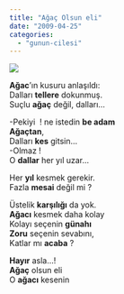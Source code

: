 ```yaml
---
title: "Ağaç Olsun eli"
date: "2009-04-25"
categories: 
  - "gunun-cilesi"
---
```


**![](/uploads/image/HPIM2851.JPG)**

**Ağac**’ın kusuru anlaşıldı:  
Dalları **tellere** dokunmuş.  
Suçlu **ağaç** değil, dalları…

\-Pekiyi  ! ne istedin **be adam  
Ağaçtan**,  
Dalları **kes** gitsin…  
\-Olmaz !  
O **dallar** her yıl uzar…

Her **yıl** kesmek gerekir.  
Fazla **mesai** değil mi ?

  
Üstelik **karşılığı** da yok.  
**Ağacı** kesmek daha kolay  
Kolayı seçenin **günahı  
Zoru** seçenin sevabını,  
Katlar mı **acaba** ?

**Hayır** asla…!  
**Ağaç** olsun eli  
O **ağacı** kesenin
